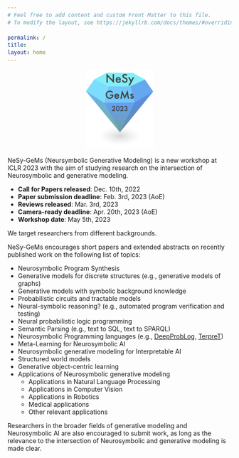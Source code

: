 ```yaml
---
# Feel free to add content and custom Front Matter to this file.
# To modify the layout, see https://jekyllrb.com/docs/themes/#overriding-theme-defaults

permalink: /
title:
layout: home
---
```

<p align="center">
  <img src="logo.png" width="30%"/>
</p>

NeSy-GeMs (Neursymbolic Generative Modeling) is a new workshop at ICLR 2023 with the aim of studying research on the intersection of Neurosymbolic and generative modeling. 

* **Call for Papers released**: Dec. 10th, 2022
* **Paper submission deadline**: Feb. 3rd, 2023 (AoE)
* **Reviews released**: Mar. 3rd, 2023
* **Camera-ready deadline**: Apr. 20th, 2023 (AoE)
* **Workshop date**: May 5th, 2023


We target researchers from different backgrounds.  

<!-- * **Machine learning researchers** can present advances in meta-learning, reinforcement learning and program synthesis. AIPLANS offers these participants an opportunity to share their research and learn about new automatic programming languages and techniques for inference.
* **Programming language designers** can give insight into the design and implementation of automatic programming languages and DSLs. AIPLANS offers them the opportunity to gather feedback about design choices, promote the language and engage with their users.
* **Programming language theorists** can present fundamental theory of mechanical reasoning and automatic programming languages, such as functional, semiring or array programming. AIPLANS will help them bridge the gap between theory and practice, and gain insight into the capabilities and limitations of machine learning technology. -->


NeSy-GeMs encourages short papers and extended abstracts on recently published work on the following list of topics:

* Neurosymbolic Program Synthesis
* Generative models for discrete structures (e.g., generative models of graphs)
* Generative models with symbolic background knowledge
* Probabilistic circuits and tractable models
* Neural-symbolic reasoning? (e.g., automated program verification and testing)
* Neural probabilistic logic programming
* Semantic Parsing (e.g., text to SQL, text to SPARQL)
* Neurosymbolic Programming languages (e.g., [DeepProbLog](https://github.com/ML-KULeuven/deepproblog), [TerpreT](https://arxiv.org/abs/1608.04428))
* Meta-Learning for Neurosymbolic AI
* Neurosymbolic generative modeling for Interpretable AI
* Structured world models
* Generative object-centric learning
* Applications of Neurosymbolic generative modeling
  * Applications in Natural Language Processing
  * Applications in Computer Vision
  * Applications in Robotics
  * Medical applications
  * Other relevant applications

Researchers in the broader fields of generative modeling and Neurosymbolic AI are also encouraged to submit work, as long as the relevance to the intersection of Neurosymbolic and generative modeling is made clear.